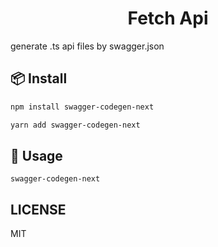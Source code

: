 <h1 align="center">Fetch Api</h1>

generate .ts api files by swagger.json

## 📦 Install

```bash
npm install swagger-codegen-next
```

```bash
yarn add swagger-codegen-next
```

## 🔨 Usage
```
swagger-codegen-next
```

## LICENSE
MIT